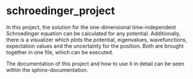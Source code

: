 # schroedinger_project


In this project, the solution for the one-dimensional time-independent Schroedinger equation can be calculated for any potential. Additionally, there is a visualizer which plots the potential, eigenvalues, wavefunctions, expectation values and the uncertainty for the position. Both are brought together in one file, which can be executed.

The documentation of this project and how to use it in detail can be seen within the sphinx-documentation.
